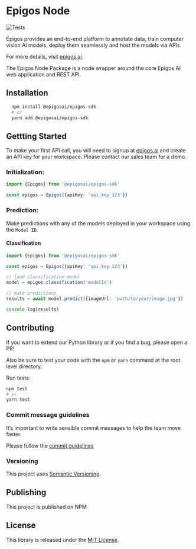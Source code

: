 # Epigos Node

![Tests](https://github.com/Epigos-Inc/epigos-ts/actions/workflows/tests.yaml/badge.svg)

Epigos provides an end-to-end platform to annotate data, train computer vision AI models,
deploy them seamlessly and host the models via APIs.

For more details, visit [epigos.ai](https://epigos.ai).

The Epigos Node Package is a node wrapper around the core Epigos AI web application and REST API.

## Installation

```bash
  npm install @epigosai/epigos-sdk
  # or
  yarn add @epigosai/epigos-sdk
```

## Gettting Started

To make your first API call, you will need to signup at [epigos.ai](https://epigos.ai) and create an
API key for your workspace. Please contact our sales team for a demo.

### Initialization:

```ts
import {Epigos} from '@epigosai/epigos-sdk'

const epigos = Epigos({apiKey: 'api_key_123'})
```

### Prediction:

Make predictions with any of the models deployed in your workspace using the `Model ID`.

#### Classification

```ts
import {Epigos} from '@epigosai/epigos-sdk'

const epigos = Epigos({apiKey: 'api_key_123'})

// load classification model
model = epigos.classification('modelId')

// make predictions
results = await model.predict({imageUrl: 'path/to/your/image.jpg'})

console.log(results)
```

## Contributing

If you want to extend our Python library or if you find a bug, please open a PR!

Also be sure to test your code with the `npm` or `yarn` command at the root level directory.

Run tests:

```bash
npm test
# or
yarn test
```

### Commit message guidelines

It’s important to write sensible commit messages to help the team move faster.

Please follow the [commit guidelines](https://www.conventionalcommits.org/en/v1.0.0/)

### Versioning

This project uses [Semantic Versioning](https://semver.org/).

## Publishing

This project is published on NPM

## License

This library is released under the [MIT License](LICENSE).
